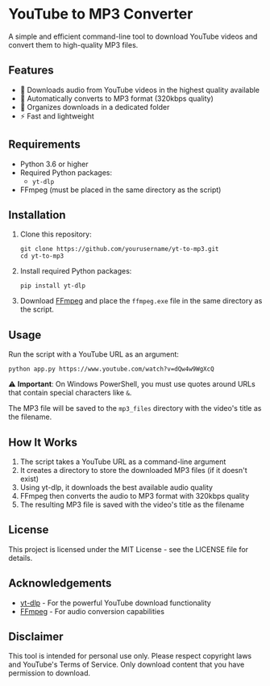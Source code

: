 # YouTube to MP3 Converter

A simple and efficient command-line tool to download YouTube videos and convert them to high-quality MP3 files.

## Features

- 🎵 Downloads audio from YouTube videos in the highest quality available
- 🔄 Automatically converts to MP3 format (320kbps quality)
- 📂 Organizes downloads in a dedicated folder
- ⚡ Fast and lightweight

## Requirements

- Python 3.6 or higher
- Required Python packages:
  - `yt-dlp`
- FFmpeg (must be placed in the same directory as the script)

## Installation

1. Clone this repository:
   ```
   git clone https://github.com/yourusername/yt-to-mp3.git
   cd yt-to-mp3
   ```

2. Install required Python packages:
   ```
   pip install yt-dlp
   ```

3. Download [FFmpeg](https://ffmpeg.org/download.html) and place the `ffmpeg.exe` file in the same directory as the script.

## Usage

Run the script with a YouTube URL as an argument:

```
python app.py https://www.youtube.com/watch?v=dQw4w9WgXcQ
```

⚠️ **Important**: On Windows PowerShell, you must use quotes around URLs that contain special characters like `&`.

The MP3 file will be saved to the `mp3_files` directory with the video's title as the filename.

## How It Works

1. The script takes a YouTube URL as a command-line argument
2. It creates a directory to store the downloaded MP3 files (if it doesn't exist)
3. Using yt-dlp, it downloads the best available audio quality
4. FFmpeg then converts the audio to MP3 format with 320kbps quality
5. The resulting MP3 file is saved with the video's title as the filename

## License

This project is licensed under the MIT License - see the LICENSE file for details.

## Acknowledgements

- [yt-dlp](https://github.com/yt-dlp/yt-dlp) - For the powerful YouTube download functionality
- [FFmpeg](https://ffmpeg.org/) - For audio conversion capabilities

## Disclaimer

This tool is intended for personal use only. Please respect copyright laws and YouTube's Terms of Service. Only download content that you have permission to download.
